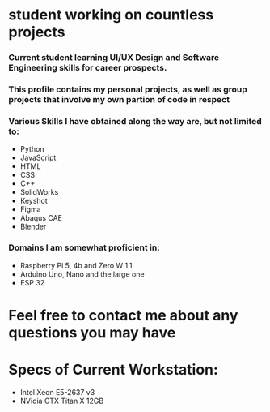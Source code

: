 # student working on countless projects
### Current student learning UI/UX Design and Software Engineering skills for career prospects.
### This profile contains my personal projects, as well as group projects that involve my own partion of code in respect
### Various Skills I have obtained along the way are, but not limited to:
* Python
* JavaScript
* HTML
* CSS
* C++
* SolidWorks
* Keyshot
* Figma
* Abaqus CAE
* Blender

### Domains I am somewhat proficient in:
* Raspberry Pi 5, 4b and Zero W 1.1
* Arduino Uno, Nano and the large one
* ESP 32

# Feel free to contact me about any questions you may have
# Specs of Current Workstation: 
* Intel Xeon E5-2637 v3
* NVidia GTX Titan X 12GB
